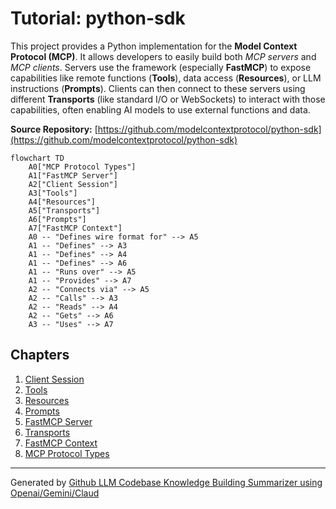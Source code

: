 # Tutorial: python-sdk

This project provides a Python implementation for the **Model Context Protocol (MCP)**.
It allows developers to easily build both *MCP servers* and *MCP clients*.
Servers use the framework (especially **FastMCP**) to expose capabilities like remote functions (**Tools**), data access (**Resources**), or LLM instructions (**Prompts**).
Clients can then connect to these servers using different **Transports** (like standard I/O or WebSockets) to interact with those capabilities, often enabling AI models to use external functions and data.


**Source Repository:** [https://github.com/modelcontextprotocol/python-sdk](https://github.com/modelcontextprotocol/python-sdk)

```mermaid
flowchart TD
    A0["MCP Protocol Types"]
    A1["FastMCP Server"]
    A2["Client Session"]
    A3["Tools"]
    A4["Resources"]
    A5["Transports"]
    A6["Prompts"]
    A7["FastMCP Context"]
    A0 -- "Defines wire format for" --> A5
    A1 -- "Defines" --> A3
    A1 -- "Defines" --> A4
    A1 -- "Defines" --> A6
    A1 -- "Runs over" --> A5
    A1 -- "Provides" --> A7
    A2 -- "Connects via" --> A5
    A2 -- "Calls" --> A3
    A2 -- "Reads" --> A4
    A2 -- "Gets" --> A6
    A3 -- "Uses" --> A7
```

## Chapters

1. [Client Session](01_client_session.md)
2. [Tools](02_tools.md)
3. [Resources](03_resources.md)
4. [Prompts](04_prompts.md)
5. [FastMCP Server](05_fastmcp_server.md)
6. [Transports](06_transports.md)
7. [FastMCP Context](07_fastmcp_context.md)
8. [MCP Protocol Types](08_mcp_protocol_types.md)


---

Generated by [Github LLM Codebase Knowledge Building Summarizer using Openai/Gemini/Claud](https://github.com/tej172/cloud_indv_assignments/tree/main/ass_2)